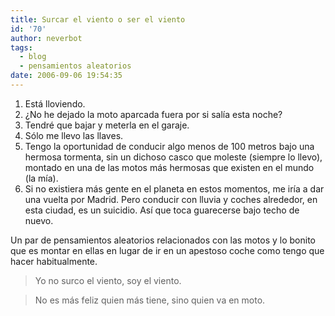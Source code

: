```yaml
---
title: Surcar el viento o ser el viento
id: '70'
author: neverbot
tags:
  - blog
  - pensamientos aleatorios
date: 2006-09-06 19:54:35
---
```


1.  Está lloviendo.
2.  ¿No he dejado la moto aparcada fuera por si salía esta noche?
3.  Tendré que bajar y meterla en el garaje.
4.  Sólo me llevo las llaves.
5.  Tengo la oportunidad de conducir algo menos de 100 metros bajo una hermosa tormenta, sin un dichoso casco que moleste (siempre lo llevo), montado en una de las motos más hermosas que existen en el mundo (la mía).
6.  Si no existiera más gente en el planeta en estos momentos, me iría a dar una vuelta por Madrid. Pero conducir con lluvia y coches alrededor, en esta ciudad, es un suicidio. Así que toca guarecerse bajo techo de nuevo.

Un par de pensamientos aleatorios relacionados con las motos y lo bonito que es montar en ellas en lugar de ir en un apestoso coche como tengo que hacer habitualmente.

> Yo no surco el viento, soy el viento.

> No es más feliz quien más tiene, sino quien va en moto.